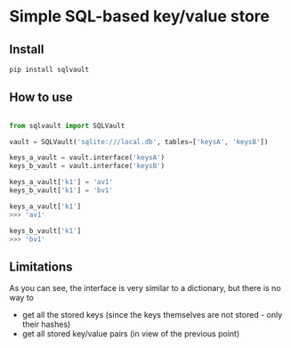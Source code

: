 # Simple SQL-based key/value store

## Install
```sh
pip install sqlvault
```

## How to use

```python

from sqlvault import SQLVault

vault = SQLVault('sqlite:///local.db', tables=['keysA', 'keysB'])

keys_a_vault = vault.interface('keysA')
keys_b_vault = vault.interface('keysB')

keys_a_vault['k1'] = 'av1'
keys_b_vault['k1'] = 'bv1'

keys_a_vault['k1']
>>> 'av1'

keys_b_vault['k1']
>>> 'bv1'
```

## Limitations

As you can see, the interface is very similar to a dictionary, but there is no way to
- get all the stored keys (since the keys themselves are not stored - only their hashes)
- get all stored key/value pairs (in view of the previous point)
